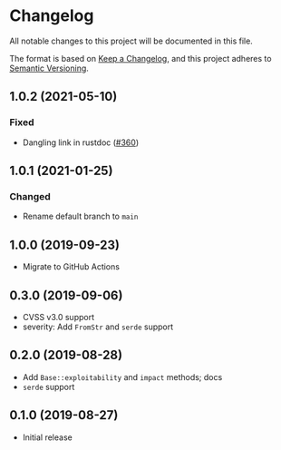 # Changelog
All notable changes to this project will be documented in this file.

The format is based on [Keep a Changelog](https://keepachangelog.com/en/1.0.0/),
and this project adheres to [Semantic Versioning](https://semver.org/spec/v2.0.0.html).

## 1.0.2 (2021-05-10)
### Fixed
- Dangling link in rustdoc ([#360])

[#360]: https://github.com/RustSec/rustsec/pull/360

## 1.0.1 (2021-01-25)
### Changed
- Rename default branch to `main`

## 1.0.0 (2019-09-23)
- Migrate to GitHub Actions

## 0.3.0 (2019-09-06)
- CVSS v3.0 support
- severity: Add `FromStr` and `serde` support

## 0.2.0 (2019-08-28)
- Add `Base::exploitability` and `impact` methods; docs
- `serde` support

## 0.1.0 (2019-08-27)
- Initial release

